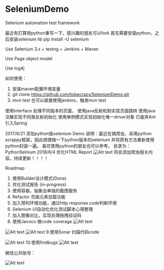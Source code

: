 # SeleniumDemo
Selenium automation test framework

最近有打算用python重写一下，感兴趣的朋友可以fork
首先需要安装python，之后安装selenium lib
pip install -U selenium


Use Selenium 3.x  + testng + Jenkins + Maven 

Use Page object model

Use log4j

如何使用：
1. 安装maven配置环境变量
2. git clone  https://github.com/tobecrazy/SeleniumDemo.git
3. mvn test
也可以直接使用jenkins，触发mvn test

使用interface 处理不同版本的页面，
使用java反射机制实现页面跳转
使用java 注解实现不同类反射初始化
使用单例模式实现初始化唯一driver对象
已废弃Ant
引入Spring

2017/6/21
添加python版selenium Demo
说明：最近在搞爬虫，采用python scrappy框架，因此顺便搞一下python版本的selenium
并将原有方法重新使用python封装一遍。
喜欢使用python的朋友也可以参考。
目录为：PythonSelnium 
2018/6/4
优化HTML Report
![Alt text](https://github.com/tobecrazy/SeleniumDemo/blob/master/Report.gif  "HTML Report") 
将会添加爬虫相关内容。持续更新！！！！

Roadmap
1. 使用Builder设计模式(Done)
2. 优化测试报告 (in-progress)
3. 使用容器，抽象出单独的截图服务
4. Refactor 页面元素加载功能
5. 加入预判环境功能，通过http response code判断环境
6. Selenium UI自动化优化测试脚本心得整理
7. 加入图像对比，实现处理拖拽验证码
8. 使用Jacoco 做code coverage
![Alt text](https://github.com/tobecrazy/SeleniumDemo/blob/master/code%20coverage.png "Snapshot")

![Alt text](https://github.com/tobecrazy/Demo/blob/master/jenkins.png  "Snapshot")
![Alt text](https://github.com/tobecrazy/SeleniumDemo/blob/master/Jenkins%20code%20coverage%20.png  "Snapshot")
9.使用Sonar 扫描代码code

![Alt text](https://github.com/tobecrazy/SeleniumDemo/blob/master/sonar.png  "Snapshot")
10.使用findbugs
![Alt text](https://github.com/tobecrazy/Demo/blob/master/findbugs.png  "Snapshot") 

微信公共账号：

![Alt text](https://github.com/tobecrazy/Demo/blob/master/weixin.gif  "weixin")

